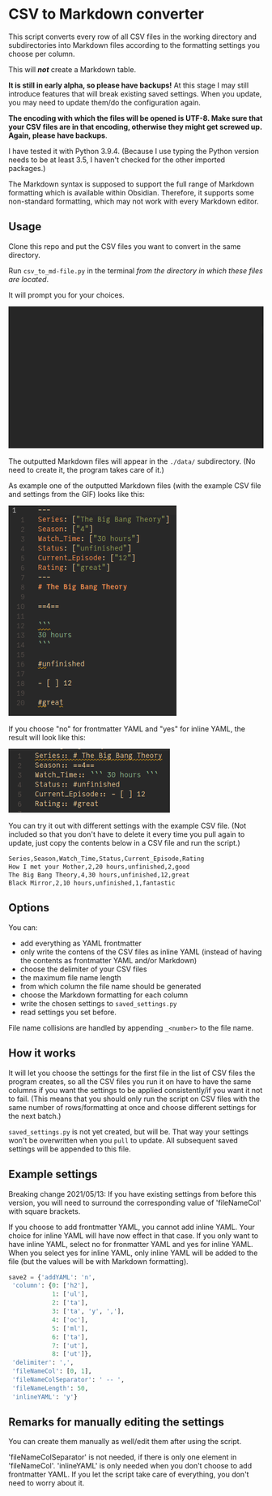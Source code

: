 # CSV to Markdown converter

This script converts every row of all CSV files in the working directory and subdirectories into Markdown files according to the formatting settings you choose per column.

This will ***not*** create a Markdown table.

**It is still in early alpha, so please have backups!** At this stage I may still introduce features that will break existing saved settings. When you update, you may need to update them/do the configuration again.

**The encoding with which the files will be opened is UTF-8. Make sure that your CSV files are in that encoding, otherwise they might get screwed up. Again, please have backups**.

I have tested it with Python 3.9.4. (Because I use typing the Python version needs to be at least 3.5, I haven't checked for the other imported packages.)

The Markdown syntax is supposed to support the full range of Markdown formatting which is available within Obsidian. Therefore, it supports some non-standard formatting, which may not work with every Markdown editor.

## Usage

Clone this repo and put the CSV files you want to convert in the same directory.

Run `csv_to_md-file.py` in the terminal *from the directory in which these files are located*.

It will prompt you for your choices.

![GIF showing usage](./example/csv-md-YAML.gif)

The outputted Markdown files will appear in the `./data/` subdirectory. (No need to create it, the program takes care of it.)

As example one of the outputted Markdown files (with the example CSV file and settings from the GIF) looks like this:

![example of output](./example/result.png)

If you choose "no" for frontmatter YAML and "yes" for inline YAML, the result will look like this:

![example of output -- inline YAML](./example/result2.png)

You can try it out with different settings with the example CSV file. (Not included so that you don't have to delete it every time you pull again to update, just copy the contents below in a CSV file and run the script.)

```csv
Series,Season,Watch_Time,Status,Current_Episode,Rating
How I met your Mother,2,20 hours,unfinished,2,good
The Big Bang Theory,4,30 hours,unfinished,12,great
Black Mirror,2,10 hours,unfinished,1,fantastic
```

## Options

You can:

- add everything as YAML frontmatter
- only write the contens of the CSV files as inline YAML (instead of having the contents as frontmatter YAML and/or Markdown)
- choose the delimiter of your CSV files
- the maximum file name length
- from which column the file name should be generated
- choose the Markdown formatting for each column
- write the chosen settings to `saved_settings.py`
- read settings you set before.

File name collisions are handled by appending `_<number>` to the file name.

## How it works

It will let you choose the settings for the first file in the list of CSV files the program creates, so all the CSV files you run it on have to have
the same columns if you want the settings to be applied consistently/if you want it not to fail. (This means that you should only run the script on CSV files with the same number of rows/formatting at once and choose different settings for the next batch.)

`saved_settings.py` is not yet created, but will be. That way your settings won't be overwritten when you `pull` to update. All subsequent saved settings will be appended to this file.

## Example settings

Breaking change 2021/05/13: If you have existing settings from before this version, you will need to surround the corresponding value of 'fileNameCol' with square brackets.

If you choose to add frontmatter YAML, you cannot add inline YAML.
Your choice for inline YAML will have now effect in that case.
If you only want to have inline YAML, select no for fronmatter YAML and yes for inline YAML.
When you select yes for inline YAML, only inline YAML will be added to the file
(but the values will be with Markdown formatting).

```python
save2 = {'addYAML': 'n',
 'column': {0: ['h2'],
            1: ['ul'],
            2: ['ta'],
            3: ['ta', 'y', ','],
            4: ['oc'],
            5: ['ml'],
            6: ['ta'],
            7: ['ut'],
            8: ['ut']},
 'delimiter': ',',
 'fileNameCol': [0, 1],
 'fileNameColSeparator': ' -- ',
 'fileNameLength': 50,
 'inlineYAML': 'y'}
```


## Remarks for manually editing the settings

You can create them manually as well/edit them after using the script.

'fileNameColSeparator' is not needed, if there is only one element in 'fileNameCol'. 'inlineYAML' is only needed when you
don't choose to add frontmatter YAML. If you let the script take care of everything, you don't need to worry about it.